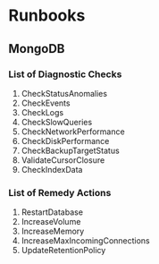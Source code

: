 # Runbooks

## MongoDB

### List of Diagnostic Checks 
1. CheckStatusAnomalies 
2. CheckEvents     
3. CheckLogs       
4. CheckSlowQueries 
5. CheckNetworkPerformance
6. CheckDiskPerformance
7. CheckBackupTargetStatus
8. ValidateCursorClosure
9. CheckIndexData

### List of Remedy Actions
1. RestartDatabase
2. IncreaseVolume
3. IncreaseMemory
4. IncreaseMaxIncomingConnections
5. UpdateRetentionPolicy


